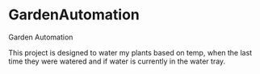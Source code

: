 # GardenAutomation
Garden Automation

 This project is designed to water my plants based on temp, when the last time they were watered and if water is currently in the water tray.
